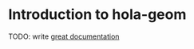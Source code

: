 # Introduction to hola-geom

TODO: write [great documentation](http://jacobian.org/writing/what-to-write/)
